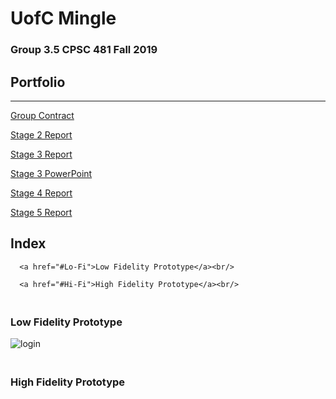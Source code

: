 # UofC Mingle
### Group 3.5 CPSC 481 Fall 2019
## Portfolio

---


[Group Contract](../pdf/TeamContract.pdf)
<a href="https://colin-lacey.github.io/UofC-Mingle/pdf/TeamContract.pdf"></a>

[Stage 2 Report](../pdf/report.pdf)
<a href="https://colin-lacey.github.io/UofC-Mingle/pdf/report.pdf"></a>

[Stage 3 Report](../pdf/report-3.pdf)
 <a href="https://colin-lacey.github.io/UofC-Mingle/pdf/report-3.pdf"></a>
 
 [Stage 3 PowerPoint](../pdf/ppt3.pptx)
 <a href="https://colin-lacey.github.io/UofC-Mingle/pdf/ppt3.pptx"></a>
 
 [Stage 4 Report](../pdf/report-4.pdf)
 <a href="https://colin-lacey.github.io/UofC-Mingle/pdf/report-4.pdf"></a>
 
 [Stage 5 Report](../pdf/report-5.pdf)
 <a href="https://colin-lacey.github.io/UofC-Mingle/pdf/report-5.pdf"></a>

## Index
<section>
  <nav id="nav">
      
      <a href="#Lo-Fi">Low Fidelity Prototype</a><br/>
      
      <a href="#Hi-Fi">High Fidelity Prototype</a><br/>
      
  </nav>
</section>



<section id="Lo-Fi">
  <h3><br/>Low Fidelity Prototype</h3>
  <img src="https://colin-lacey.github.io/UofC-Mingle/images/login.jpg" alt="login">
  <img src="https://colin-lacey.github.io/UofC-Mingle/images/categories.jpg" alt="">
  <img src="https://colin-lacey.github.io/UofC-Mingle/images/scroll.jpg" alt="">
  <img src="https://colin-lacey.github.io/UofC-Mingle/images/clublisting.jpg" alt="">
  <img src="https://colin-lacey.github.io/UofC-Mingle/images/clubpage.jpg" alt="">
  <img src="https://colin-lacey.github.io/UofC-Mingle/images/map.jpg" alt="">
<section id="Hi-Fi">
  <h3><br/>High Fidelity Prototype</h3>
  
  

  

<section>

